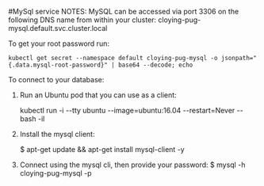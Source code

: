 

#MySql service
NOTES:
MySQL can be accessed via port 3306 on the following DNS name from within your cluster:
cloying-pug-mysql.default.svc.cluster.local

To get your root password run:

    kubectl get secret --namespace default cloying-pug-mysql -o jsonpath="{.data.mysql-root-password}" | base64 --decode; echo

To connect to your database:

1. Run an Ubuntu pod that you can use as a client:

    kubectl run -i --tty ubuntu --image=ubuntu:16.04 --restart=Never -- bash -il

2. Install the mysql client:

    $ apt-get update && apt-get install mysql-client -y

3. Connect using the mysql cli, then provide your password:
    $ mysql -h cloying-pug-mysql -p
  